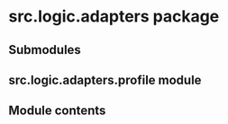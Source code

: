 # src.logic.adapters package

## Submodules

## src.logic.adapters.profile module

## Module contents
